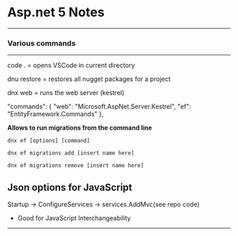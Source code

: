 # Asp.net 5 Notes
---

### Various commands
---

code . = opens VSCode in current directory

dnu restore = restores all nugget packages for a project

dnx web = runs the web server (kestrel)

  "commands": {
    "web": "Microsoft.AspNet.Server.Kestrel",
    "ef": "EntityFramework.Commands"
  },

**Allows to run migrations from the command line**

	dnx ef [options] [command]

	dnx ef migrations add [insert name here]

	dnx ef migrations remove [insert name here]

Json options for JavaScript
---

Startup -> ConfigureServices -> services.AddMvc(see repo code)

- Good for JavaScript Interchangeability

---